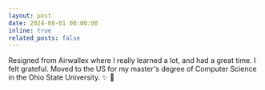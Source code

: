 ```yaml
---
layout: post
date: 2024-08-01 00:00:00
inline: true
related_posts: false
---
```


Resigned from Airwallex where I really learned a lot, and had a great time. I felt grateful. Moved to the US for my master's degree of Computer Science in the Ohio State University. :sparkles: :seedling:
